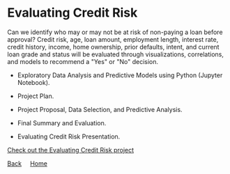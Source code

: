 <link rel="stylesheet" href="/assets/css/main.css">

# Evaluating Credit Risk

Can we identify who may or may not be at risk of non-paying a loan before approval?  Credit risk, age, loan amount, employment length, interest rate, credit history, income, home ownership, prior defaults, intent, and current loan grade and status will be evaluated through visualizations, correlations, and models to recommend a "Yes" or "No" decision.

*	Exploratory Data Analysis and Predictive Models using Python (Jupyter Notebook).

*	Project Plan.

*	Project Proposal, Data Selection, and Predictive Analysis.

*	Final Summary and Evaluation.

*	Evaluating Credit Risk Presentation.

[Check out the Evaluating Credit Risk project](https://github.com/michelle-bh/michelle-bh.github.io/tree/main/Evaluating-Credit-Risk)



[Back](../README.md) &nbsp; &nbsp; [Home](https://michelle-bh.github.io/)

